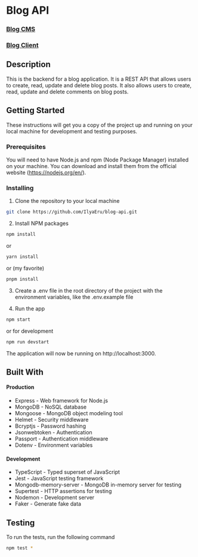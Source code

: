 # Blog API

### [Blog CMS](https://github.com/IlyaEru/blog-cms)
### [Blog Client](https://github.com/IlyaEru/blog-client)


## Description

This is the backend for a blog application. It is a REST API that allows users to create, read, update and delete blog posts. It also allows users to create, read, update and delete comments on blog posts. 

## Getting Started

These instructions will get you a copy of the project up and running on your local machine for development and testing purposes.

### Prerequisites

You will need to have Node.js and npm (Node Package Manager) installed on your machine. You can download and install them from the official website (https://nodejs.org/en/).

### Installing

1. Clone the repository to your local machine

```sh
git clone https://github.com/IlyaEru/blog-api.git
```

2. Install NPM packages

```sh
npm install
```

or

```sh
yarn install
```

or (my favorite)

```sh
pnpm install
```

3. Create a .env file in the root directory of the project with the environment variables, like the .env.example file

4. Run the app

```sh
npm start
```

or for development

```sh
npm run devstart
```

The application will now be running on http://localhost:3000.

## Built With

#### Production

- Express - Web framework for Node.js
- MongoDB - NoSQL database
- Mongoose - MongoDB object modeling tool
- Helmet - Security middleware
- Bcryptjs - Password hashing
- Jsonwebtoken - Authentication
- Passport - Authentication middleware
- Dotenv - Environment variables

#### Development

- TypeScript - Typed superset of JavaScript
- Jest - JavaScript testing framework
- Mongodb-memory-server - MongoDB in-memory server for testing
- Supertest - HTTP assertions for testing
- Nodemon - Development server
- Faker - Generate fake data

## Testing

To run the tests, run the following command

```sh
npm test *
```
